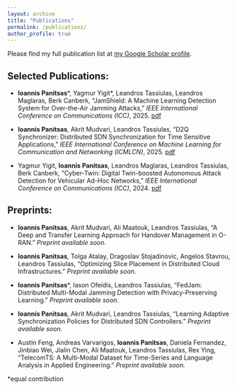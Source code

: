 ```yaml
---
layout: archive
title: "Publications"
permalink: /publications/
author_profile: true
---
```

Please find my full publication list at [my Google Scholar profile](https://scholar.google.com/citations?user=XiXOUsMAAAAJ&hl=en&oi=ao).

## Selected Publications:
* **Ioannis Panitsas**\*, Yagmur Yigit\*, Leandros Tassiulas, Leandros Maglaras, Berk Canberk, “JamShield: A Machine Learning Detection System for Over-the-Air Jamming Attacks,” *IEEE International Conference on Communications (ICC)*, 2025. [pdf](/files/JamShield__A_Machine_Learning_Detection_System_for_Over_the_Air_Jamming_Attacks.pdf)

* **Ioannis Panitsas**, Akrit Mudvari, Leandros Tassiulas, “D2Q Synchronizer: Distributed SDN Synchronization for Time Sensitive Applications,” *IEEE International Conference on Machine Learning for Communication and Networking (ICMLCN)*, 2025. [pdf](/files/D2Q_Synchronizer__Distributed_SDN_Synchronization_for_Time_Sensitive_Applications.pdf)

* Yagmur Yigit, **Ioannis Panitsas**, Leandros Maglaras, Leandros Tassiulas, Berk Canberk, “Cyber-Twin: Digital Twin-boosted Autonomous Attack Detection for Vehicular Ad-Hoc Networks,” *IEEE International Conference on Communications (ICC)*, 2024. [pdf](/files/Cyber_Twin_Digital_Twin_Boosted_Autonomous_Attack_Detection_for_Vehicular_Ad-Hoc_Networks.pdf)

## Preprints:

* **Ioannis Panitsas**, Akrit Mudvari, Ali Maatouk, Leandros Tassiulas, “A Deep and Transfer Learning Approach for Handover Management in O-RAN.” *Preprint available soon.*

* **Ioannis Panitsas**, Tolga Atalay, Dragoslav Stojadinovic, Angelos Stavrou, Leandros Tassiulas, “Optimizing Slice Placement in Distributed Cloud Infrastructures.” *Preprint available soon.*

* **Ioannis Panitsas**\*, Iason Ofeidis, Leandros Tassiulas, “FedJam: Distributed Multi-Modal Jamming Detection with Privacy-Preserving Learning.” *Preprint available soon.*

* **Ioannis Panitsas**, Akrit Mudvari, Leandros Tassiulas, “Learning Adaptive Synchronization Policies for Distributed SDN Controllers.” *Preprint available soon.*

* Austin Feng, Andreas Varvarigos, **Ioannis Panitsas**, Daniela Fernandez, Jinbiao Wei, Jialin Chen, Ali Maatouk, Leandros Tassiulas, Rex Ying, “TelecomTS: A Multi-Modal Dataset for Time-Series and Language Analysis in Applied Engineering.” *Preprint available soon.*


\*equal contribution
